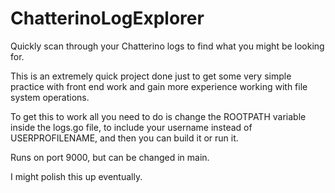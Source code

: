 # ChatterinoLogExplorer
Quickly scan through your Chatterino logs to find what you might be looking for. 

This is an extremely quick project done just to get some very simple practice with front end work and gain more experience working with file system operations. 

To get this to work all you need to do is change the ROOTPATH variable inside the logs.go file, to include your username instead of USERPROFILENAME, and then you can build it or run it. 

Runs on port 9000, but can be changed in main.

I might polish this up eventually.